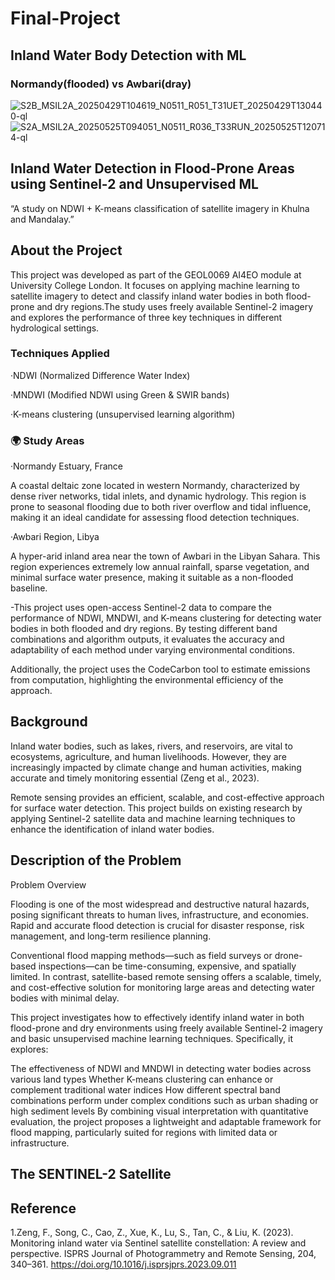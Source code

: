 # Final-Project
## Inland Water Body Detection with ML
### Normandy(flooded) vs Awbari(dray)
![S2B_MSIL2A_20250429T104619_N0511_R051_T31UET_20250429T130440-ql](https://github.com/user-attachments/assets/5c59e03f-83dd-4e65-a46a-10b090cfcc4f)
![S2A_MSIL2A_20250525T094051_N0511_R036_T33RUN_20250525T120714-ql](https://github.com/user-attachments/assets/e0843433-956b-4e61-ac41-ac8b0eeb2f8b)
## Inland Water Detection in Flood-Prone Areas using Sentinel-2 and Unsupervised ML

“A study on NDWI + K-means classification of satellite imagery in Khulna and Mandalay.”
## About the Project 
This project was developed as part of the GEOL0069 AI4EO module at University College London. It focuses on applying machine learning to satellite imagery to detect and classify inland water bodies in both flood-prone and dry regions.The study uses freely available Sentinel-2 imagery and explores the performance of three key techniques in different hydrological settings.
### Techniques Applied 
·NDWI (Normalized Difference Water Index)

·MNDWI (Modified NDWI using Green & SWIR bands)

·K-means clustering (unsupervised learning algorithm)
### 🌍 Study Areas
·Normandy Estuary, France

A coastal deltaic zone located in western Normandy, characterized by dense river networks, tidal inlets, and dynamic hydrology. This region is prone to seasonal flooding due to both river overflow and tidal influence, making it an ideal candidate for assessing flood detection techniques.

·Awbari Region, Libya

A hyper-arid inland area near the town of Awbari in the Libyan Sahara. This region experiences extremely low annual rainfall, sparse vegetation, and minimal surface water presence, making it suitable as a non-flooded baseline. 

-This project uses open-access Sentinel-2 data to compare the performance of NDWI, MNDWI, and K-means clustering for detecting water bodies in both flooded and dry regions. By testing different band combinations and algorithm outputs, it evaluates the accuracy and adaptability of each method under varying environmental conditions.

Additionally, the project uses the CodeCarbon tool to estimate emissions from computation, highlighting the environmental efficiency of the approach.
## Background

Inland water bodies, such as lakes, rivers, and reservoirs, are vital to ecosystems, agriculture, and human livelihoods. However, they are increasingly impacted by climate change and human activities, making accurate and timely monitoring essential (Zeng et al., 2023).

Remote sensing provides an efficient, scalable, and cost-effective approach for surface water detection. This project builds on existing research by applying Sentinel-2 satellite data and machine learning techniques to enhance the identification of inland water bodies.

## Description of the Problem
Problem Overview

Flooding is one of the most widespread and destructive natural hazards, posing significant threats to human lives, infrastructure, and economies. Rapid and accurate flood detection is crucial for disaster response, risk management, and long-term resilience planning.

Conventional flood mapping methods—such as field surveys or drone-based inspections—can be time-consuming, expensive, and spatially limited. In contrast, satellite-based remote sensing offers a scalable, timely, and cost-effective solution for monitoring large areas and detecting water bodies with minimal delay.

This project investigates how to effectively identify inland water in both flood-prone and dry environments using freely available Sentinel-2 imagery and basic unsupervised machine learning techniques. Specifically, it explores:

The effectiveness of NDWI and MNDWI in detecting water bodies across various land types
Whether K-means clustering can enhance or complement traditional water indices
How different spectral band combinations perform under complex conditions such as urban shading or high sediment levels
By combining visual interpretation with quantitative evaluation, the project proposes a lightweight and adaptable framework for flood mapping, particularly suited for regions with limited data or infrastructure.

##  The SENTINEL-2 Satellite

## Reference
1.Zeng, F., Song, C., Cao, Z., Xue, K., Lu, S., Tan, C., & Liu, K. (2023). Monitoring inland water via Sentinel satellite constellation: A review and perspective. ISPRS Journal of Photogrammetry and Remote Sensing, 204, 340–361. https://doi.org/10.1016/j.isprsjprs.2023.09.011

